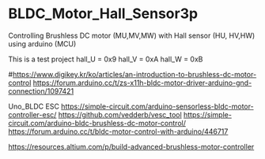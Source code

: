 # BLDC_Motor_Hall_Sensor3p
Controlling Brushless DC motor (MU,MV,MW) with Hall sensor (HU, HV,HW) using arduino (MCU)

This is a test project
hall_U = 0x9
hall_V = 0xA
hall_W = 0xB

#https://www.digikey.kr/ko/articles/an-introduction-to-brushless-dc-motor-control
https://forum.arduino.cc/t/zs-x11h-bldc-motor-driver-arduino-gnd-connection/1097421

Uno_BLDC ESC
https://simple-circuit.com/arduino-sensorless-bldc-motor-controller-esc/
https://github.com/vedderb/vesc_tool
https://simple-circuit.com/arduino-bldc-brushless-dc-motor-control/
https://forum.arduino.cc/t/bldc-motor-control-with-arduino/446717

https://resources.altium.com/p/build-advanced-brushless-motor-controller

